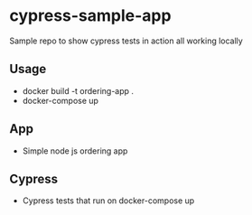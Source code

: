 # cypress-sample-app

Sample repo to show cypress tests in action all working locally

## Usage

- docker build -t ordering-app .
- docker-compose up

## App

- Simple node js ordering app

## Cypress

- Cypress tests that run on docker-compose up
